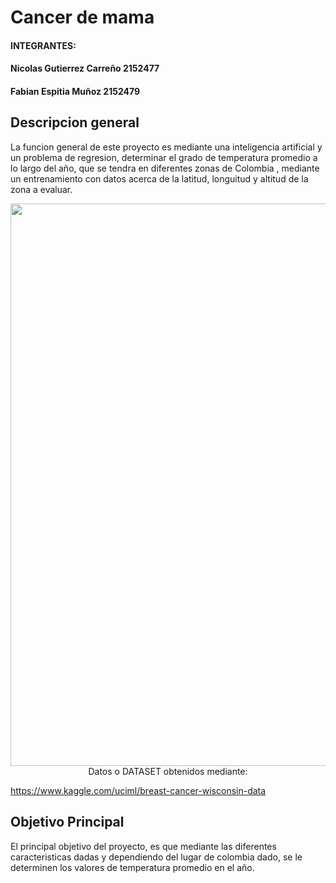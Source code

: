   # Cancer de mama

#### INTEGRANTES:
#### Nicolas Gutierrez Carreño 2152477
#### Fabian Espitia Muñoz 2152479


## Descripcion general
La funcion general de este proyecto es mediante una inteligencia artificial y un problema de regresion, determinar el grado de temperatura promedio a lo largo del año, que se tendra en  diferentes zonas de Colombia , mediante un entrenamiento con datos acerca de la latitud, longuitud y altitud de la zona a evaluar.

<p align="center"><img src="http://blogs.lainformacion.com/futuretech/files/2010/10/mama3.jpg" style="width:900px; /> </p>







#### Datos o DATASET obtenidos mediante:
https://www.kaggle.com/uciml/breast-cancer-wisconsin-data 


## Objetivo Principal

El principal objetivo del proyecto, es que  mediante las diferentes caracteristicas dadas y dependiendo del lugar de colombia dado, se le determinen los valores de temperatura promedio en el año.
